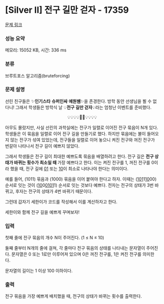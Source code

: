 # [Silver II] 전구 길만 걷자 - 17359 

[문제 링크](https://www.acmicpc.net/problem/17359) 

### 성능 요약

메모리: 15052 KB, 시간: 336 ms

### 분류

브루트포스 알고리즘(bruteforcing)

### 문제 설명

<p>선린 친구들은 ✨<strong>인기스타</strong> <strong>슈퍼인싸</strong> <strong>예원쌤</strong>✨을 존경한다. 방학 동안 선생님을 뵐 수 없다니! 그래서 학생들은 방학식 날 💡<strong>전구 길만 걷자</strong>💡라는 엄청난 이벤트를 준비했다.</p>

<p style="text-align: center;">💡💡💡💡👨‍🏫💡💡💡💡</p>

<p>아무도 몰랐지만, 사실 선린의 과학실에는 전구가 일렬로 이어진 전구 묶음이 N개 있다. 학생들은 이 묶음을 일렬로 이어 전구 길을 만들기로 했다. 하지만 묶음에는 불이 들어오지 않는 전구가 섞여 있었는데, 전구들을 일렬로 이어 놓으니 켜진 전구와 꺼진 전구가 번갈아 나타나서 전구 길이 예쁘지 않았다.</p>

<p>그래서 학생들은 전구 길이 최대한 예쁘도록 묶음을 배열하려고 한다. 전구 길은 <strong>전구 상태가 바뀌는 횟수가 최소일 때 </strong>가장 예쁘다고 한다. 이는 켜진 전구를 1, 꺼진 전구를 0이라 했을 때, 전구 길에 <u>01</u> 또는 <u>10</u>이 최소로 나타나야 한다는 의미이다.</p>

<p>예를 들어, (1011) 묶음과 (1000) 묶음을 이어 붙여야 한다고 하자. 이때는 (<u>101</u>1<u>10</u>00) 순서로 잇는 것이 (<u>10</u>0<u>0101</u>1) 순서로 잇는 것보다 예쁘다. 전자는 전구의 상태가 3번 바뀌고, 후자는 전구의 상태가 4번 바뀌기 때문이다.</p>

<p>그런데 갑자기 세한이가 코드를 작성해서 이를 계산하자고 한다.</p>

<p>세한이와 함께 전구 길을 예쁘게 꾸며보자!</p>

### 입력 

 <p>첫째 줄에 전구 묶음의 개수 N이 주어진다. (1 ≤ N ≤ 10)</p>

<p>둘째 줄부터 N개의 줄에 걸쳐, 각 줄마다 전구 묶음의 상태를 나타내는 문자열이 주어진다. 문자열은 0 또는 1로만 이루어져 있으며 0은 꺼진 전구를, 1은 켜진 전구를 의미한다.</p>

<p>문자열의 길이는 1 이상 100 이하이다.</p>

### 출력 

 <p>전구 묶음을 가장 예쁘게 배치했을 때, 전구의 상태가 바뀌는 횟수를 출력한다.</p>

